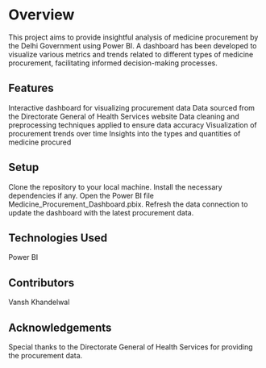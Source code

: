 <h1>Overview</h1>

This project aims to provide insightful analysis of medicine procurement by the Delhi Government using Power BI. A dashboard has been developed to visualize various metrics and trends related to different types of medicine procurement, facilitating informed decision-making processes.

<h2>Features</h2>

Interactive dashboard for visualizing procurement data
Data sourced from the Directorate General of Health Services website
Data cleaning and preprocessing techniques applied to ensure data accuracy
Visualization of procurement trends over time
Insights into the types and quantities of medicine procured

<h2>Setup</h2>

Clone the repository to your local machine.
Install the necessary dependencies if any.
Open the Power BI file Medicine_Procurement_Dashboard.pbix.
Refresh the data connection to update the dashboard with the latest procurement data.

<h2>Technologies Used</h2>

Power BI

<h2>Contributors</h2>

Vansh Khandelwal

<h2>Acknowledgements</h2>

Special thanks to the Directorate General of Health Services for providing the procurement data.

